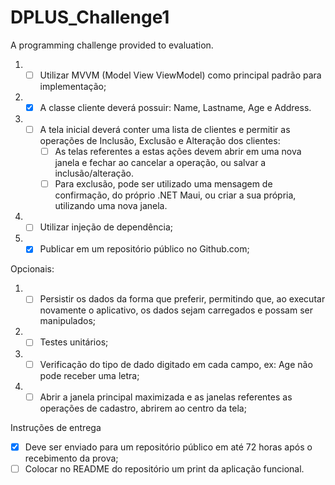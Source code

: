 # DPLUS_Challenge1
A programming challenge provided to evaluation.

1. - [ ] Utilizar MVVM (Model View ViewModel) como principal padrão para implementação;
2. - [x] A classe cliente deverá possuir: Name, Lastname, Age e Address.
3. - [ ] A tela inicial deverá conter uma lista de clientes e permitir as operações de Inclusão,
Exclusão e Alteração dos clientes:
      - [ ] As telas referentes a estas ações devem abrir em uma nova janela e fechar ao
cancelar a operação, ou salvar a inclusão/alteração.
      - [ ] Para exclusão, pode ser utilizado uma mensagem de confirmação, do próprio
.NET Maui, ou criar a sua própria, utilizando uma nova janela.
4. - [ ] Utilizar injeção de dependência;
5. - [x] Publicar em um repositório público no Github.com;

Opcionais:
1. - [ ] Persistir os dados da forma que preferir, permitindo que, ao executar novamente o
aplicativo, os dados sejam carregados e possam ser manipulados;
2. - [ ] Testes unitários;
3. - [ ] Verificação do tipo de dado digitado em cada campo, ex: Age não pode receber uma
letra;
4. - [ ] Abrir a janela principal maximizada e as janelas referentes as operações de cadastro,
abrirem ao centro da tela;

Instruções de entrega
- [x] Deve ser enviado para um repositório público em até 72 horas após o recebimento da prova;
- [ ] Colocar no README do repositório um print da aplicação funcional.
